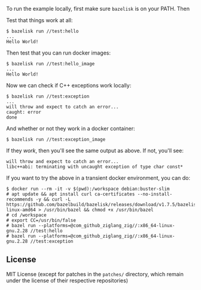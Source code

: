 To run the example locally, first make sure `bazelisk` is on your PATH. Then

Test that things work at all:

```
$ bazelisk run //test:hello
...
Hello World!
```

Then test that you can run docker images:
```
$ bazelisk run //test:hello_image
...
Hello World!
```

Now we can check if C++ exceptions work locally:
```
$ bazelisk run //test:exception
...
will throw and expect to catch an error...
caught: error
done
```

And whether or not they work in a docker container:
```
$ bazelisk run //test:exception_image
```

If they *work*, then you'll see the same output as above. If not, you'll see:

```
will throw and expect to catch an error...
libc++abi: terminating with uncaught exception of type char const*
```

If you want to try the above in a transient docker environment, you can do:

```
$ docker run --rm -it -v $(pwd):/workspace debian:buster-slim
# apt update && apt install curl ca-certificates --no-install-recommends -y && curl -L https://github.com/bazelbuild/bazelisk/releases/download/v1.7.5/bazelisk-linux-amd64 > /usr/bin/bazel && chmod +x /usr/bin/bazel
# cd /workspace
# export CC=/usr/bin/false
# bazel run --platforms=@com_github_ziglang_zig//:x86_64-linux-gnu.2.28 //test:hello
# bazel run --platforms=@com_github_ziglang_zig//:x86_64-linux-gnu.2.28 //test:exception
```

## License

MIT License (except for patches in the `patches/` directory, which remain under the license of their respective repositories)
